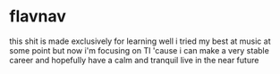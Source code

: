 # flavnav
this shit is made exclusively for learning 
well i tried my best at music at some point but now i'm focusing on TI 'cause i can make a very stable career and hopefully have a calm and tranquil live in the near future 
